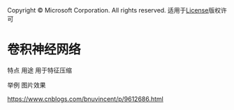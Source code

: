Copyright © Microsoft Corporation. All rights reserved.
  适用于[License](https://github.com/Microsoft/ai-edu/blob/master/LICENSE.md)版权许可

# 卷积神经网络

特点 用途
用于特征压缩

举例 图片效果

https://www.cnblogs.com/bnuvincent/p/9612686.html
